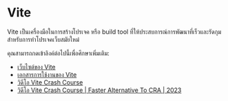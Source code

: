 # Vite

Vite เป็นเครื่องมือในการสร้างโปรเจค หรือ build tool ที่ให้ประสบการณ์การพัฒนาที่เร็วและรัดกุมสำหรับการทำโปรเจคเว็บสมัยใหม่

คุณสามารถกดเข้าลิงค์ต่อไปนี้เพื่อศึกษาเพิ่มเติม:
- [เว็บไซต์ของ Vite](https://vitejs.dev)
- [เอกสารการใช้งานของ Vite](https://vitejs.dev/guide)
- [วิดีโอ Vite Crash Course](https://youtu.be/LQQ3CR2JTX8)
- [วิดีโอ Vite Crash Course | Faster Alternative To CRA | 2023](https://www.youtube.com/watch?v=89NJdbYTgJ8)